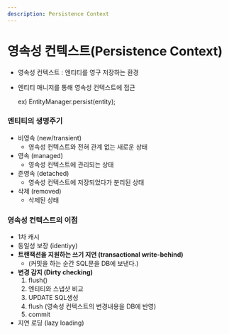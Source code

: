 ```yaml
---
description: Persistence Context
---
```


# 영속성 컨텍스트(Persistence Context)

* 영속성 컨텍스트 : 엔티티를 영구 저장하는 환경
*   엔티티 매니저를 통해 영속성 컨텍스트에 접근

    ex) EntityManager.persist(entity);

### 엔티티의 생명주기

* 비영속 (new/transient)
  * 영속성 컨텍스트와 전혀 관계 없는 새로운 상태
* 영속 (managed)
  * 영속성 컨텍스트에 관리되는 상태
* 준영속 (detached)
  * 영속성 컨텍스트에 저장되었다가 분리된 상태
* 삭제 (removed)
  * 삭제된 상태

### 영속성 컨텍스트의 이점

* 1차 캐시
* 동일성 보장 (identiyy)
* **트랜잭션을 지원하는 쓰기 지연 (transactional write-behind)**
  * (커밋을 하는 순간 SQL문을 DB에 보낸다.)
* **변경 감지 (Dirty checking)**
  1. flush()
  2. 엔티티와 스냅샷 비교
  3. UPDATE SQL생성
  4. flush (영속성 컨텍스트의 변경내용을 DB에 반영)
  5. commit
* 지연 로딩 (lazy loading)

